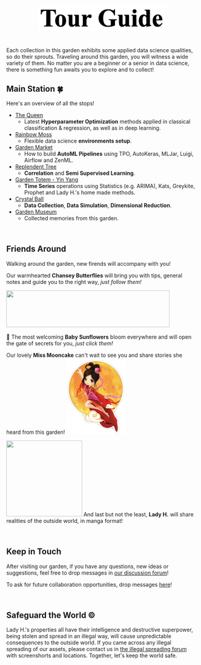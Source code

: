 <p align="center">
<img src="https://github.com/lady-h-world/My_Garden/blob/main/images/cover/tour_guide_title.png" width="336" height="69" />
</p>

#

Each collection in this garden exhibits some applied data science qualities, so do their sprouts. Traveling around this garden, you will witness a wide variety of them. No matter you are a beginner or a senior in data science, there is something fun awaits you to explore and to collect!

## Main Station 🍀

Here's an overview of all the stops!

* [The Queen][1]
  * Latest <b>Hyperparameter Optimization</b> methods applied in classical classification & regression, as well as in deep learning.
* [Rainbow Moss][8]
  * Flexible data science <b>environments setup</b>.
* [Garden Market][4]
  * How to build <b>AutoML Pipelines</b> using TPO, AutoKeras, MLJar, Luigi, Airflow and ZenML.
* [Replendent Tree][9]
  * <b>Correlation</b> and <b>Semi Supervised Learning</b>.
* [Garden Totem - Yin Yang][5]
  * <b>Time Series</b> operations using Statistics (e.g. ARIMA), Kats, Greykite, Prophet and Lady H.'s home made methods.
* [Crystal Ball][10]
  * <b>Data Collection</b>, <b>Data Simulation</b>, <b>Dimensional Reduction</b>.
* [Garden Museum][6]
  * Collected memories from this garden.

<p>&nbsp;</p>


## Friends Around
Walking around the garden, new firends will accompany with you!

Our warmhearted <b>Chansey Butterflies</b> will bring you with tips, general notes and guide you to the right way, <i>just follow them!</i>

<p align="left">
<img src="https://github.com/lady-h-world/My_Garden/blob/main/images/notes/follow_us_note.png" width="431" height="97" />
</p>

🌻 The most welcoming <b>Baby Sunflowers</b> bloom everywhere and will open the gate of secrets for you, <i>just click them!</i>

Our lovely <b>Miss Mooncake</b> can't wait to see you and share stories she heard from this garden!
<img aligh="right" src="https://github.com/lady-h-world/My_Garden/blob/main/images/cover/miss_mooncake.png" width="155" height="200" />

<img aligh="left" src="https://github.com/lady-h-world/My_Garden/blob/main/images/lady_heart_manga/crayon%20heart.png" width="200" height="200" />
And last but not the least, <b>Lady H.</b> will share realities of the outside world, in manga format!

<p>&nbsp;</p>


## Keep in Touch
After visiting our garden, if you have any questions, new ideas or suggestions, feel free to drop messages in [our discussion forum][2]!

To ask for future collaboration opportunities, drop messages [here][7]!

<p>&nbsp;</p>


## Safeguard the World ©
Lady H.'s properties all have their intelligence and destructive superpower, being stolen and spread in an illegal way, will cause unpredictable consequences to the outside world. If you came across any illegal spreading of our assets, please contact us in [the illegal spreading forum][3] with screenshorts and locations. Together, let's keep the world safe.

[1]:https://github.com/lady-h-world/My_Garden/blob/main/reading_pages/The%20Queen/the_queen.md
[2]:https://github.com/lady-h-world/My_Garden/discussions
[3]:https://github.com/lady-h-world/My_Garden/discussions/categories/illegal-spreading-found
[4]:https://github.com/lady-h-world/My_Garden/blob/main/reading_pages/Garden_Market/garden_market.md
[5]:https://github.com/lady-h-world/My_Garden/blob/main/reading_pages/YinYang/garden_totem.md
[6]:https://github.com/lady-h-world/My_Garden/blob/main/reading_pages/Graden_Museum/garden_museum.md
[7]:https://github.com/lady-h-world/My_Garden/discussions/categories/let-s-collaborate
[8]:https://github.com/lady-h-world/My_Garden/blob/main/reading_pages/Rainbow_Moss/rainbow_moss.md
[9]:https://github.com/lady-h-world/My_Garden/blob/main/reading_pages/Resplendent_Tree/about_resplendent_tree.md
[10]:https://github.com/lady-h-world/My_Garden/blob/main/reading_pages/Crystal_Ball/about_crystal_ball.md
